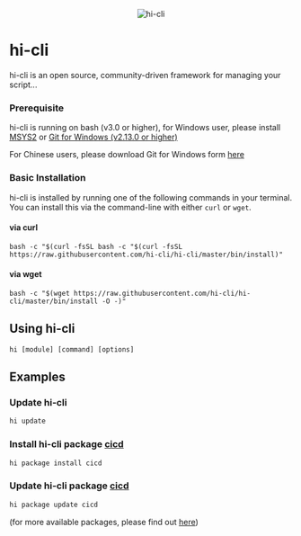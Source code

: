 <p align="center">
  <img src="https://github.com/hi-cli/hi-cli/blob/master/hi-cli.png?raw=true" alt="hi-cli">
</p>

# hi-cli
hi-cli is an open source, community-driven framework for managing your script...

### Prerequisite
hi-cli is running on bash (v3.0 or higher), for Windows user, please install [MSYS2](http://www.msys2.org/) or [Git for Windows (v2.13.0 or higher)](https://git-scm.com/download/win)

For Chinese users, please download Git for Windows form [here](https://npm.taobao.org/mirrors/git-for-windows/2.13.0.windows.1/Git-2.13.0-64-bit.exe)

### Basic Installation

hi-cli is installed by running one of the following commands in your terminal. You can install this via the command-line with either `curl` or `wget`.

#### via curl

```shell
bash -c "$(curl -fsSL bash -c "$(curl -fsSL https://raw.githubusercontent.com/hi-cli/hi-cli/master/bin/install)"
```

#### via wget

```shell
bash -c "$(wget https://raw.githubusercontent.com/hi-cli/hi-cli/master/bin/install -O -)"
```

## Using hi-cli

```
hi [module] [command] [options]
```

## Examples

### Update hi-cli
```bash
hi update
```

### Install hi-cli package [cicd](https://github.com/hi-cli/hi-cicd)
```bash
hi package install cicd
```

### Update hi-cli package [cicd](https://github.com/hi-cli/hi-cicd)
```bash
hi package update cicd
```
(for more available packages, please find out [here](https://github.com/hi-cli?tab=repositories))
